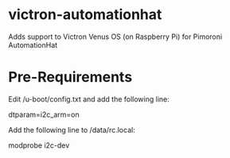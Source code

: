 # victron-automationhat
Adds support to Victron Venus OS (on Raspberry Pi) for Pimoroni AutomationHat

# Pre-Requirements

Edit /u-boot/config.txt and add the following line:

  dtparam=i2c_arm=on

Add the following line to /data/rc.local:

  modprobe i2c-dev
  

